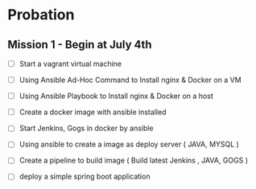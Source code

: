 # Probation

## Mission 1 - Begin at July 4th

- [ ] Start a vagrant virtual machine
- [ ] Using Ansible Ad-Hoc Command to Install nginx & Docker on a VM
- [ ] Using Ansible Playbook to Install nginx & Docker on a host
- [ ] Create a docker image with ansible installed
- [ ] Start Jenkins, Gogs in docker by ansible
- [ ] Using ansible to create a image as deploy server ( JAVA, MYSQL )
- [ ] Create a pipeline to build image ( Build latest Jenkins , JAVA, GOGS )
- [ ] deploy a simple spring boot application

